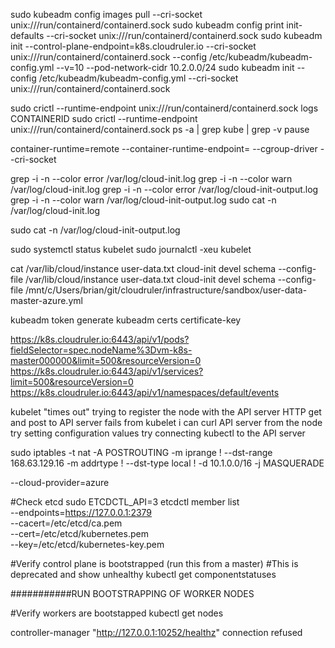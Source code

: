 sudo kubeadm config images pull --cri-socket unix:///run/containerd/containerd.sock
sudo kubeadm config print init-defaults --cri-socket unix:///run/containerd/containerd.sock
sudo kubeadm init --control-plane-endpoint=k8s.cloudruler.io --cri-socket unix:///run/containerd/containerd.sock --config /etc/kubeadm/kubeadm-config.yml --v=10 --pod-network-cidr 10.2.0.0/24
sudo kubeadm init --config /etc/kubeadm/kubeadm-config.yml --cri-socket unix:///run/containerd/containerd.sock

sudo crictl --runtime-endpoint unix:///run/containerd/containerd.sock logs CONTAINERID
sudo crictl --runtime-endpoint unix:///run/containerd/containerd.sock ps -a | grep kube | grep -v pause

container-runtime=remote   --container-runtime-endpoint=<path>    --cgroup-driver  --cri-socket

grep -i -n --color error /var/log/cloud-init.log
grep -i -n --color warn /var/log/cloud-init.log
grep -i -n --color error /var/log/cloud-init-output.log
grep -i -n --color warn /var/log/cloud-init-output.log
sudo cat -n /var/log/cloud-init.log


sudo cat -n /var/log/cloud-init-output.log

sudo systemctl status kubelet
sudo journalctl -xeu kubelet

cat /var/lib/cloud/instance user-data.txt
cloud-init devel schema --config-file /var/lib/cloud/instance user-data.txt
cloud-init devel schema --config-file /mnt/c/Users/brian/git/cloudruler/infrastructure/sandbox/user-data-master-azure.yml

kubeadm token generate
kubeadm certs certificate-key

https://k8s.cloudruler.io:6443/api/v1/pods?fieldSelector=spec.nodeName%3Dvm-k8s-master000000&limit=500&resourceVersion=0
https://k8s.cloudruler.io:6443/api/v1/services?limit=500&resourceVersion=0
https://k8s.cloudruler.io:6443/api/v1/namespaces/default/events

kubelet "times out" trying to register the node with the API server
HTTP get and post to API server fails from kubelet
i can curl API server from the node
try setting configuration values
try connecting kubectl to the API server


sudo iptables -t nat -A POSTROUTING -m iprange ! --dst-range 168.63.129.16 -m addrtype ! --dst-type local ! -d 10.1.0.0/16 -j MASQUERADE

--cloud-provider=azure

#Check etcd
sudo ETCDCTL_API=3 etcdctl member list \
  --endpoints=https://127.0.0.1:2379 \
  --cacert=/etc/etcd/ca.pem \
  --cert=/etc/etcd/kubernetes.pem \
  --key=/etc/etcd/kubernetes-key.pem


#Verify control plane is bootstrapped (run this from a master)
#This is deprecated and show unhealthy
kubectl get componentstatuses

###########RUN BOOTSTRAPPING OF WORKER NODES

#Verify workers are bootstapped
kubectl get nodes


controller-manager "http://127.0.0.1:10252/healthz" connection refused
